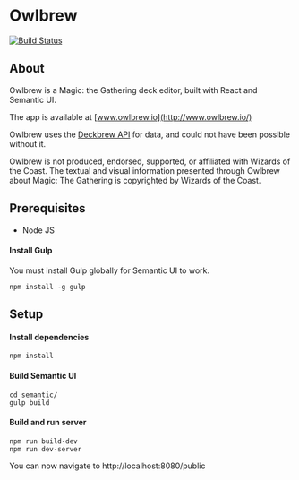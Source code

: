 Owlbrew
===========

[![Build Status](https://travis-ci.org/nyholmniklas/owlbrew.svg?branch=master)](https://travis-ci.org/nyholmniklas/owlbrew.github.io)

About
-------
Owlbrew is a Magic: the Gathering deck editor, built with React and Semantic UI.

The app is available at [www.owlbrew.io](http://www.owlbrew.io/)

Owlbrew uses the [Deckbrew API](https://deckbrew.com/api/) for data, and could not have been possible without it.

Owlbrew is not produced, endorsed, supported, or affiliated with Wizards of the Coast.
The textual and visual information presented through Owlbrew about Magic: The Gathering is copyrighted by Wizards of the Coast.

Prerequisites
-------

- Node JS


#### Install Gulp

You must install Gulp globally for Semantic UI to work.

```
npm install -g gulp
```

Setup
-------

#### Install dependencies

```
npm install
```


#### Build Semantic UI

```
cd semantic/
gulp build
```

#### Build and run server
```
npm run build-dev
npm run dev-server
```

You can now navigate to http://localhost:8080/public